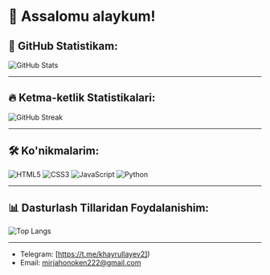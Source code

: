 # 👋 Assalomu alaykum!

## 🌟 GitHub Statistikam:
![GitHub Stats](https://github-readme-stats.vercel.app/api?username=YOUR_USERNAME&show_icons=true&theme=radical)

---

## 🔥 Ketma-ketlik Statistikalari:
![GitHub Streak](https://github-readme-streak-stats.herokuapp.com/?user=YOUR_USERNAME&theme=highcontrast)

---

## 🛠️ Ko'nikmalarim:
![HTML5](https://img.shields.io/badge/Code-HTML5-orange?logo=html5&logoColor=white)
![CSS3](https://img.shields.io/badge/Style-CSS3-blue?logo=css3&logoColor=white)
![JavaScript](https://img.shields.io/badge/Code-JavaScript-yellow?logo=javascript&logoColor=white)
![Python](https://img.shields.io/badge/Code-Python-green?logo=python&logoColor=white)

---

## 📊 Dasturlash Tillaridan Foydalanishim:
![Top Langs](https://github-readme-stats.vercel.app/api/top-langs/?username=YOUR_USERNAME&layout=compact&theme=gruvbox)

---

- Telegram: [https://t.me/khayrullayev2])
- Email: mirjahonoken222@gmail.com
